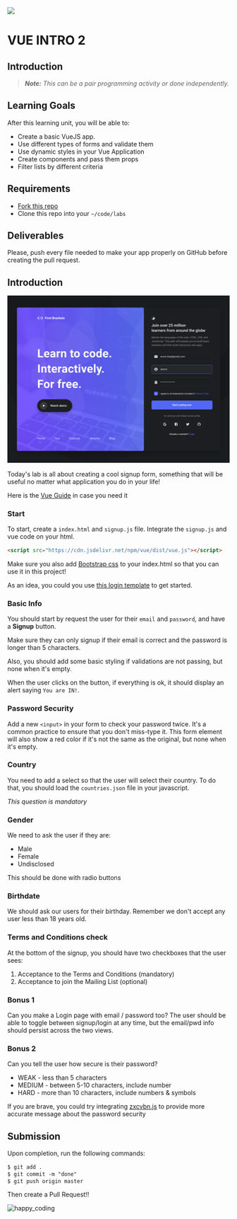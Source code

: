 ![](https://user-images.githubusercontent.com/970858/63474771-d6734700-c469-11e9-83bb-9429da563909.png)

# VUE INTRO 2

## Introduction

> ***Note:*** _This can be a pair programming activity or done independently._

## Learning Goals

After this learning unit, you will be able to:

- Create a basic VueJS app.
- Use different types of forms and validate them
- Use dynamic styles in your Vue Application
- Create components and pass them props
- Filter lists by different criteria

## Requirements

- [Fork this repo](https://guides.github.com/activities/forking/)
- Clone this repo into your `~/code/labs`

## Deliverables

Please, push every file needed to make your app properly on GitHub before creating the pull request.

## Introduction
![](signup-example.png)

Today's lab is all about creating a cool signup form, something that will be useful no matter what application you do in your life!

Here is the [Vue Guide](https://vuejs.org/v2/guide/) in case you need it

### Start

To start, create a `index.html` and `signup.js` file. Integrate the `signup.js` and vue code on your html.

```html
<script src="https://cdn.jsdelivr.net/npm/vue/dist/vue.js"></script>
```
Make sure you also add [Bootstrap css](https://getbootstrap.com/) to your index.html so that you can use it in this project!

As an idea, you could you use [this login template](https://getbootstrap.com/docs/4.3/examples/sign-in/) to get started.

### Basic Info

You should start by request the user for their `email` and `password`, and have a **Signup** button.

Make sure they can only signup if their email is correct and the password is longer than 5 characters.

Also, you should add some basic styling if validations are not passing, but none when it's empty.

When the user clicks on the button, if everything is ok, it should display an alert saying `You are IN!`.

### Password Security

Add a new `<input>` in your form to check your password twice. It's a common practice to ensure that you don't miss-type it. This form element will also show a red color if it's not the same as the original, but none when it's empty.

### Country

You need to add a select so that the user will select their country. To do that, you should load the `countries.json` file in your javascript.

*This question is mandatory*

### Gender

We need to ask the user if they are:
* Male
* Female
* Undisclosed

This should be done with radio buttons

### Birthdate

We should ask our users for their birthday. Remember we don't accept any user less than 18 years old.

### Terms and Conditions check

At the bottom of the signup, you should have two checkboxes that the user sees:

1. Acceptance to the Terms and Conditions (mandatory)
2. Acceptance to join the Mailing List (optional)

### Bonus 1

Can you make a Login page with email / password too? The user should be able to toggle between signup/login at any time, but the email/pwd info should persist across the two views.

### Bonus 2

Can you tell the user how secure is their password?

- WEAK - less than 5 characters
- MEDIUM - between 5-10 characters, include number
- HARD - more than 10 characters, include numbers & symbols

If you are brave, you could try integrating [zxcvbn.js](https://github.com/dropbox/zxcvbn) to provide more accurate message about the password security

## Submission

Upon completion, run the following commands:

```
$ git add .
$ git commit -m "done"
$ git push origin master
```

Then create a Pull Request!!


![happy_coding](https://user-images.githubusercontent.com/970858/63899010-c23fc480-c9ea-11e9-84a2-542907e42362.png)
